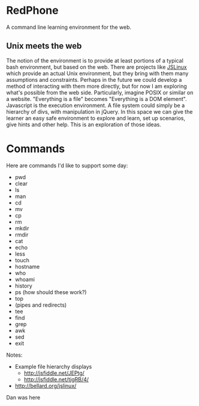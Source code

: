 RedPhone
========

A command line learning environment for the web.

## Unix meets the web
The notion of the environment is to provide at least portions of a typical bash environment, but based on the web. There are projects like [JSLinux](http://bellard.org/jslinux/) which provide an actual Unix environment, but they bring with them many assumptions and constraints. Perhaps in the future we could develop a method of interacting with them more directly, but for now I am exploring what's possible from the web side.
Particularly, imagine POSIX or similar on a website. "Everything is a file" becomes "Everything is a DOM element". Javascript is the execution environment. A file system could simply be a hierarchy of divs, with manipulation in jQuery.
In this space we can give the learner an easy safe environment to explore and learn, set up scenarios, give hints and other help. This is an exploration of those ideas.

Commands
========

Here are commands I'd like to support some day:

* pwd
* clear
* ls
* man
* cd
* mv
* cp
* rm
* mkdir
* rmdir
* cat
* echo
* less
* touch
* hostname
* who
* whoami
* history
* ps (how should these work?)
* top
* (pipes and redirects)
* tee
* find
* grep
* awk
* sed
* exit

Notes:
* Example file hierarchy displays
    * http://jsfiddle.net/JEPtg/
    * http://jsfiddle.net/tjgRB/4/
* http://bellard.org/jslinux/

Dan was here
